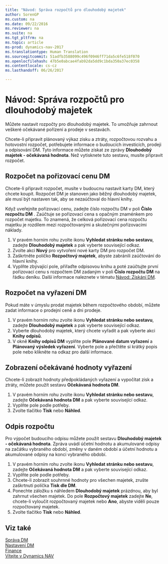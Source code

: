 ```yaml
---
title: "Návod: Správa rozpočtů pro dlouhodobý majetek"
author: SorenGP
ms.custom: na
ms.date: 09/22/2016
ms.reviewer: na
ms.suite: na
ms.tgt_pltfrm: na
ms.topic: article
ms-prod: dynamics-nav-2017
ms.translationtype: Human Translation
ms.sourcegitcommit: 51adfb3588099c496f0946ff71da5c6fe518f070
ms.openlocfilehash: 47b5e0abcae4fab92da5dd9c1bda350a37ec0358
ms.contentlocale: cs-cz
ms.lasthandoff: 06/26/2017

---
```


# <a name="how-to-manage-budgets-for-fixed-assets"></a>Návod: Správa rozpočtů pro dlouhodobý majetek
Můžete nastavit rozpočty pro dlouhodobý majetek. To umožňuje zahrnout veškeré očekávané pořízení a prodeje v sestavách.  

 Chcete-li připravit plánovaný výkaz zisku a ztráty, rozpočtovou rozvahu a hotovostní rozpočet, potřebujete informace o budoucích investicích, prodeji a odpisování DM. Tyto informace můžete získat ze zprávy **Dlouhodobý majetek - očekávaná hodnota**. Než vytisknete tuto sestavu, musíte připravit rozpočet.  

## <a name="to-budget-the-acquisition-cost-of-a-fixed-asset"></a>Rozpočet na pořizovací cenu DM
Chcete-li připravit rozpočet, musíte v budoucnu nastavit karty DM, který chcete koupit. Rozpočet DM je stanoven jako běžný dlouhodobý majetek, ale musí být nastaven tak, aby se nezaúčtoval do hlavní knihy.

Když uveřejníte pořizovací cenu, zadejte číslo rozpočtu DM v poli **Číslo rozpočtu DM** . Zaúčtuje se pořizovací cena s opačným znaménkem pro rozpočet majetku. To znamená, že celková pořizovací cena rozpočtu majetku je rozdílem mezi rozpočtovanými a skutečnými pořizovacími náklady.

1. V pravém horním rohu zvolte ikonu **Vyhledat stránku nebo sestavu**, zadejte **Dlouhodobý majetek** a pak vyberte související odkaz.
2. Zvolte akci **Nový** pro vytvoření nové karty DM pro rozpočet DM.
3. Zaškrtněte políčko **Rozpočtový majetek**, abyste zabránili zaúčtování do hlavní knihy.
4. Vyplňte zbývající pole, přiřaďte odpisovou knihu a poté zaúčtujte první pořizovací cenu s rozpočtem DM zadaným v poli **Číslo rozpočtu DM** na řádku deníku. Další informace naleznete v tématu [Návod: Získání DM](fa-how-acquire.md).

## <a name="to-budget-the-disposal-of-a-fixed-asset"></a>Rozpočet na vyřazení DM
Pokud máte v úmyslu prodat majetek během rozpočtového období, můžete zadat informace o prodejní ceně a dni prodeje.

1. V pravém horním rohu zvolte ikonu **Vyhledat stránku nebo sestavu**, zadejte **Dlouhodobý majetek** a pak vyberte související odkaz.
2. Vyberte dlouhodobý majetek, který chcete vyřadit a pak vyberte akci **Knihy odpisů**.
3. V okně **Knihy odpisů DM** vyplňte pole **Plánované datum vyřazení** a **Plánovaný výsledek vyřazení**. Vyberte pole a přečtěte si krátký popis pole nebo klikněte na odkaz pro další informace.

## <a name="to-view-projected-disposal-values"></a>Zobrazení očekávané hodnoty vyřazení
Chcete-li zobrazit hodnoty předpokládaných vyřazení a vypočítat zisk a ztráty, můžete použít sestavu **Očekávaná hodnota DM**.

1. V pravém horním rohu zvolte ikonu **Vyhledat stránku nebo sestavu**, zadejte **Očekávaná hodnota DM** a pak vyberte související odkaz.
2. Vyplňte pole podle potřeby.
3. Zvolte tlačítko **Tisk** nebo **Náhled**.

## <a name="to-budget-depreciation"></a>Odpis rozpočtu
Pro výpočet budoucího odpisu můžete použít sestavu **Dlouhodobý majetek - očekávaná hodnota**. Zpráva uvádí účetní hodnotu a akumulované odpisy na začátku vybraného období, změny v daném období a účetní hodnotu a akumulované odpisy na konci vybraného období.

1. V pravém horním rohu zvolte ikonu **Vyhledat stránku nebo sestavu**, zadejte **Očekávaná hodnota DM** a pak vyberte související odkaz.
2. Vyplňte pole podle potřeby.
3. Chcete-li zobrazit souhrnné hodnoty pro všechen majetek, zrušte zaškrtnutí políčka **Tisk dle DM**.
4. Ponechte záložku s náhledem **Dlouhodobý majetek** prázdnou, aby byl zahrnut všechen majetek. Do pole **Rozpočtový majetek** zadejte **Ne**, chcete-li vyloučit rozpočtovaný majetek nebo **Ano**, abyste viděli pouze rozpočtovaný majetek.
5. Zvolte tlačítko **Tisk** nebo **Náhled**.

## <a name="see-also"></a>Viz také
[Správa DM](fa-manage.md)  
[Nastavení DM](fa-setup.md)  
[Finance](finance-setup.md)  
[Vítejte v Dynamics NAV](across-get-started.md)

